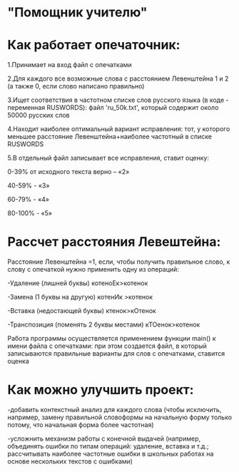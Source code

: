 # "Помощник учителю"
# Как работает опечаточник:

1.Принимает на вход файл с опечатками

2.Для каждого все возможные слова с расстоянием Левенштейна 1 и 2 (а также 0, если слово написано правильно)

3.Ищет соответствия в частотном списке слов русского языка (в коде - переменная RUSWORDS): файл 'ru_50k.txt', который содержит около 50000 русских слов

4.Находит наиболее оптимальный вариант исправления: тот, у которого меньшее расстояние Левенштейна+наиболее частотный в списке RUSWORDS

5.В отдельный файл записывает все исправления, ставит оценку:

0-39% от исходного текста верно – «2»

40-59% - «3»

60-79% - «4»

80-100% - «5»

# Рассчет расстояния Левештейна:
Расстояние Левенштейна =1, если, чтобы получить правильное слово, к слову с опечаткой нужно применить одну из операций:

-Удаление (лишней буквы) котеноЕк>котенок

-Замена (1 буквы на другую) котенИк >котенок

-Вставка (недостающей буквы) ктенок>кОтенок

-Транспозиция (поменять 2 буквы местами) кТОенок>котенок

Работа программы осуществляется применением функции main() к имени файла с опечатками: при этом создается файл, в который записываются правильные варианты для слов с опечатками, ставится оценка

# Как можно улучшить проект:

-добавить контекстный анализ для каждого слова (чтобы исключить, например, замену правильной словоформы на начальную форму только потому, что начальная форма более частотная)

-усложнить механизм работы с конечной выдачей (например, объединять ошибки по типам операций: удаление, вставка и т.д.; рассчитывать наиболее частотные ошибки в школьных работах на основе нескольких текстов с ошибками)
